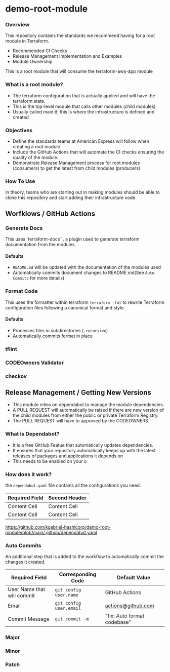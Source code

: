# demo-root-module

### Overview
This repository contains the standards we recommend having for a root module in Terraform.

* Recommended CI Checks
* Release Management Implementation and Examples
* Module Ownership

This is a root module that will consume the terraform-aws-app module

### What is a root module?
* The terraform configuration that is actually applied and will have the terraform state.
* This is the top-level module that calls other modules (child modules)
* Usually called main.tf, this is where the infrastructure is defined and created

### Objectives
* Define the standards teams at American Express will follow when creating a root module
* Include the GitHub Actions that will automate the CI checks ensuring the quality of the module.
* Demonstrate Release Management process for root modules (consumers) to get the latest from child modules (producers)

### How To Use
In theory, teams who are starting out in making modules should be able to clone this repository
and start adding their infrastructure code.

## Worfklows / GitHub Actions

### Generate Docs

This uses `terraform-docs``, a plugin used to generate terraform documentation from the modules.

#### Defaults

* `README.md` will be updated with the documentation of the modules used
* Automatically commits document changes to README.md(See `Auto Commits` for more details)


### Format Code

This uses the formatter within terraform `terraform -fmt` to rewrite Terraform configuration files following a canonical format and style

#### Defaults
* Processes files in subdirectories (`-recursive`)
* Automatically commits format in place

### tflint
### CODEOwners Validator
### checkov

## Release Management / Getting New Versions

* This module relies on dependabot to manage the module dependencies.
* A PULL REQUEST will automatically be raised if there are new version of the child modules from either the public or private Terraform Registry.
* The PULL REQUEST will have to approved by the CODEOWNERS.

### What is Dependabot?

* It is a free GitHub Featue that automatically updates dependencies.
* It ensures that your repository automatically keeps up with the latest releases of packages and applications it depends on
* This needs to be enabled on your o

### How does it work?

the `dependabot.yaml` file contains all the configurations you need. 

| Required Field | Second Header|
----------------| -------------
 | Content Cell   | Content Cell|
 | Content Cell   | Content Cell|

https://github.com/kgabriel-hashicorp/demo-root-module/blob/main/.github/dependabot.yaml


### Auto Commits

An additional step that is added to the workflow to automatically commit the changes it created.

| Required Field             | Corresponding Code | Default Value |
----------------------------| -------------   | -----------
 | User Name that will commit | `git config user.name`| GitHub Actions |
 | Email                      | `git config user.email` | actions@github.com |
 | Commit Message             | `git commit -m` | "fix: Auto format codebase"|


### Major
### Minor
### Patch
